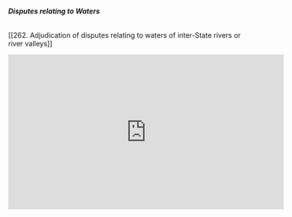 ###### **_Disputes relating to Waters_**

[[262. Adjudication of disputes relating to waters of inter-State rivers or river valleys]]

<iframe width="560" height="315" src="https://www.youtube.com/embed/Zzs6_KFxFW4?start=526" title="YouTube video player" frameborder="0" allow="accelerometer; autoplay; clipboard-write; encrypted-media; gyroscope; picture-in-picture" allowfullscreen></iframe>